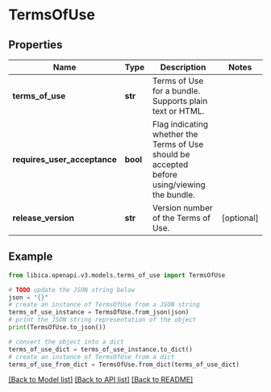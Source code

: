 # TermsOfUse


## Properties

Name | Type | Description | Notes
------------ | ------------- | ------------- | -------------
**terms_of_use** | **str** | Terms of Use for a bundle. Supports plain text or HTML. | 
**requires_user_acceptance** | **bool** | Flag indicating whether the Terms of Use should be accepted before using/viewing the bundle. | 
**release_version** | **str** | Version number of the Terms of Use. | [optional] 

## Example

```python
from libica.openapi.v3.models.terms_of_use import TermsOfUse

# TODO update the JSON string below
json = "{}"
# create an instance of TermsOfUse from a JSON string
terms_of_use_instance = TermsOfUse.from_json(json)
# print the JSON string representation of the object
print(TermsOfUse.to_json())

# convert the object into a dict
terms_of_use_dict = terms_of_use_instance.to_dict()
# create an instance of TermsOfUse from a dict
terms_of_use_from_dict = TermsOfUse.from_dict(terms_of_use_dict)
```
[[Back to Model list]](../README.md#documentation-for-models) [[Back to API list]](../README.md#documentation-for-api-endpoints) [[Back to README]](../README.md)


